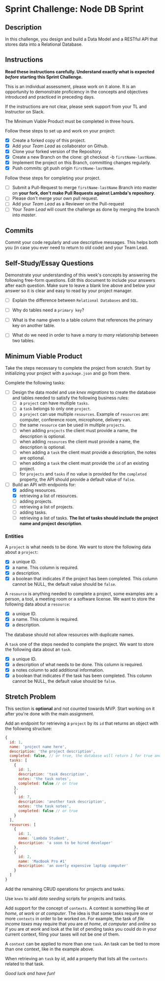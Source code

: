 # Sprint Challenge: Node DB Sprint

## Description

In this challenge, you design and build a Data Model and a RESTful API that
stores data into a Relational Database.

## Instructions

**Read these instructions carefully. Understand exactly what is expected
_before_ starting this Sprint Challenge.**

This is an individual assessment, please work on it alone. It is an opportunity
to demonstrate proficiency in the concepts and objectives introduced and
practiced in preceding days.

If the instructions are not clear, please seek support from your TL and
Instructor on Slack.

The Minimum Viable Product must be completed in three hours.

Follow these steps to set up and work on your project:

- [x] Create a forked copy of this project.
- [x] Add your _Team Lead_ as collaborator on Github.
- [x] Clone your forked version of the Repository.
- [x] Create a new Branch on the clone: git checkout -b `firstName-lastName`.
- [x] Implement the project on this Branch, committing changes regularly.
- [x] Push commits: git push origin `firstName-lastName`.

Follow these steps for completing your project.

- [ ] Submit a Pull-Request to merge `firstName-lastName` Branch into master on
      **your fork, don't make Pull Requests against Lambda's repository**.
- [ ] Please don't merge your own pull request.
- [ ] Add your _Team Lead_ as a Reviewer on the Pull-request
- [ ] Your _Team Lead_ will count the challenge as done by merging the branch
      into _master_.

## Commits

Commit your code regularly and use descriptive messages. This helps both you (in
case you ever need to return to old code) and your Team Lead.

## Self-Study/Essay Questions

Demonstrate your understanding of this week's concepts by answering the
following free-form questions. Edit this document to include your answers after
each question. Make sure to leave a blank line above and below your answer so it
is clear and easy to read by your project manager.

- [ ] Explain the difference between `Relational Databases` and `SQL`.

- [ ] Why do tables need a `primary key`?

- [ ] What is the name given to a table column that references the primary key
      on another table.

- [ ] What do we need in order to have a _many to many_ relationship between two
      tables.

## Minimum Viable Product

Take the steps necessary to complete the project from scratch. Start by
initializing your project with a `package.json` and go from there.

Complete the following tasks:

- [ ] Design the data model and use _knex migrations_ to create the database and
      tables needed to satisfy the following business rules:
  - [ ] a `project` can have multiple `tasks`.
  - [ ] a `task` belongs to only one `project`.
  - [ ] a `project` can use multiple `resources`. Example of `resources` are:
        computer, conference room, microphone, delivery van.
  - [ ] the same `resource` can be used in multiple `projects`.
  - [ ] when adding `projects` the client must provide a name, the description
        is optional.
  - [ ] when adding `resources` the client must provide a name, the description
        is optional.
  - [ ] when adding a `task` the client must provide a description, the notes
        are optional.
  - [ ] when adding a `task` the client must provide the `id` of an existing
        project.
  - [ ] for `projects` and `tasks` if no value is provided for the `completed`
        property, the API should provide a default value of `false`.
- [ ] Build an API with endpoints for:
  - [x] adding resources.
  - [x] retrieving a list of resources.
  - [ ] adding projects.
  - [ ] retrieving a list of projects.
  - [ ] adding tasks.
  - [ ] retrieving a list of tasks. **The list of tasks should include the
        project name and project description**.

### Entities

A `project` is what needs to be done. We want to store the following data about
a `project`:

- [x] a unique ID.
- [x] a name. This column is required.
- [x] a description.
- [x] a boolean that indicates if the project has been completed. This column
      cannot be NULL, the default value should be `false`.

A `resource` is anything needed to complete a project, some examples are: a
person, a tool, a meeting room or a software license. We want to store the
following data about a `resource`:

- [x] a unique ID.
- [x] a name. This column is required.
- [x] a description.

The database should not allow resources with duplicate names.

A `task` one of the steps needed to complete the project. We want to store the
following data about an `task`.

- [x] a unique ID.
- [x] a description of what needs to be done. This column is required.
- [x] a notes column to add additional information.
- [x] a boolean that indicates if the task has been completed. This column
      cannot be NULL, the default value should be `false`.

## Stretch Problem

This section is **optional** and not counted towards MVP. Start working on it
after you're done with the main assignment.

Add an endpoint for retrieving a `project` by its `id` that returns an object
with the following structure:

```js
{
  id: 1,
  name: 'project name here',
  description: 'the project description',
  completed: false, // or true, the database will return 1 for true and 0 for false, extra code is required to convert a 1 to true and a 0 to false.
  tasks: [
    {
      id: 1,
      description: 'task description',
      notes: 'the task notes',
      completed: false // or true
    },
    {
      id: 7,
      description: 'another task description',
      notes: 'the task notes',
      completed: false // or true
    }
  ],
  resources: [
    {
      id: 1,
      name: 'Lambda Student',
      description: 'a soon to be hired developer'
    },
    {
      id: 2,
      name: 'MacBook Pro #1'
      description: 'an overly expensive laptop computer'
    }
  ]
}
```

Add the remaining CRUD operations for projects and tasks.

Use `knex` to add _data seeding_ scripts for projects and tasks.

Add support for the concept of `contexts`. A context is something like _at
home_, _at work_ or _at computer_. The idea is that some tasks require one or
more `contexts` in order to be worked on. For example, the task of _file income
taxes_ may require that you are _at home_, _at computer_ and _online_ so if you
are _at work_ and look at the list of pending tasks you could do in your current
context, filing your taxes will not be one of them.

A `context` can be applied to more than one `task`. An task can be tied to more
than one context, like in the example above.

When retrieving an `task` by _id_, add a property that lists all the `contexts`
related to that task.

_Good luck and have fun!_
